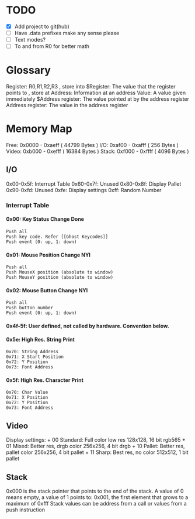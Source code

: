 # TODO
+ [x] Add project to git(hub)
+ [ ] Have .data prefixes make any sense please
+ [ ] Text modes?
+ [ ] To and from R0 for better math
# Glossary
Register:           R0,R1,R2,R3                             , store into
\$Register:          The value that the register points to   , store at
Address:            Information at an address
Value:              A value given immediately
\$Address register:  The value pointed at by the address register
Address register:   The value in the address register

# Memory Map
Free:  0x0000 - 0xaeff ( 44799 Bytes )
I/O:   0xaf00 - 0xafff (   256 Bytes )
Video: 0xb000 - 0xefff ( 16384 Bytes )
Stack: 0xf000 - 0xffff (  4096 Bytes )

## I/O
0x00-0x5f: Interrupt Table
0x60-0x7f: Unused
0x80-0x8f: Display Pallet
0x90-0xfd: Unused
0xfe: Display settings
0xff: Random Number

### Interrupt Table
#### 0x00: Key Status Change                     Done
	Push all
	Push key code. Refer [[Ghost Keycodes]]
	Push event (0: up, 1: down)
#### 0x01: Mouse Position Change                 NYI
	Push all
	Push MouseX position (absolute to window)
	Push MouseY position (absolute to window)
#### 0x02: Mouse Button Change                   NYI
	Push all
	Push button number
	Push event (0: up, 1: down)
#### 0x4f-5f: User defined, not called by hardware. Convention below.
#### 0x5e: High Res. String Print
	0x70: String Address
	0x71: X Start Position
	0x72: Y Position
	0x73: Font Address
#### 0x5f: High Res. Character Print
	0x70: Char Value
	0x71: X Position
	0x72: Y Position
	0x73: Font Address
## Video
Display settings:
    + 00 Standard: Full color low res       128x128, 16 bit rgb565
    + 01 Mixed: Better res, drgb color      256x256,  4 bit drgb
    + 10 Pallet: Better res, pallet color   256x256,  4 bit pallet
    + 11 Sharp: Best res, no color          512x512,  1 bit pallet
## Stack
0x000 is the stack pointer that points to the end of the stack. A value of 0 means empty, a value of 1 points to:
0x001, the first element that grows to a maximum of 0xfff
Stack values can be address from a call or values from a push instruction